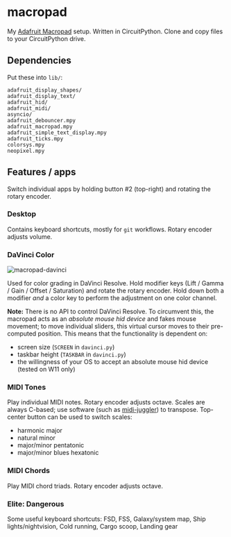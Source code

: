 # macropad
My [Adafruit Macropad](https://www.adafruit.com/product/5128) setup. Written in CircuitPython. Clone and copy files to your CircuitPython drive.

## Dependencies

Put these into `lib/`:

```
adafruit_display_shapes/
adafruit_display_text/
adafruit_hid/
adafruit_midi/
asyncio/
adafruit_debouncer.mpy
adafruit_macropad.mpy
adafruit_simple_text_display.mpy
adafruit_ticks.mpy
colorsys.mpy
neopixel.mpy
```

## Features / apps

Switch individual apps by holding button #2 (top-right) and rotating the rotary encoder.

### Desktop

Contains keyboard shortcuts, mostly for `git` workflows. Rotary encoder adjusts volume.

### DaVinci Color

![macropad-davinci](https://github.com/ondras/macropad/assets/192172/88967621-0ff0-43a2-8a7a-371ef88b7e3f)

Used for color grading in DaVinci Resolve. Hold modifier keys (Lift / Gamma / Gain / Offset / Saturation) and rotate the rotary encoder. Hold down both a modifier *and* a color key to perform the adjustment on one color channel.

**Note:** There is no API to control DaVinci Resolve. To circumvent this, the macropad acts as an *absolute mouse hid device* and fakes mouse movement; to move individual sliders, this virtual cursor moves to their pre-computed position. This means that the functionality is dependent on:

  - screen size (`SCREEN` in `davinci.py`)
  - taskbar height (`TASKBAR` in `davinci.py`)
  - the willingness of your OS to accept an absolute mouse hid device (tested on W11 only)

### MIDI Tones

Play individual MIDI notes. Rotary encoder adjusts octave. Scales are always C-based; use software (such as [midi-juggler](https://ondras.github.io/midi-juggler/)) to transpose. Top-center button can be used to switch scales:

  - harmonic major
  - natural minor
  - major/minor pentatonic
  - major/minor blues hexatonic

### MIDI Chords

Play MIDI chord triads. Rotary encoder adjusts octave.

### Elite: Dangerous

Some useful keyboard shortcuts: FSD, FSS, Galaxy/system map, Ship lights/nightvision, Cold running, Cargo scoop, Landing gear
